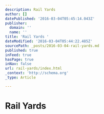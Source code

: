 ```yaml
---
description: Rail Yards
author: []
datePublished: '2016-03-04T05:45:14.043Z'
publisher:
  domain: ''
  name: ''
title: 'Rail Yards '
dateModified: '2016-03-04T05:44:22.485Z'
sourcePath: _posts/2016-03-04-rail-yards.md
published: true
inFeed: true
hasPage: true
inNav: false
url: rail-yards/index.html
_context: 'http://schema.org'
_type: Article

---
```

# Rail Yards